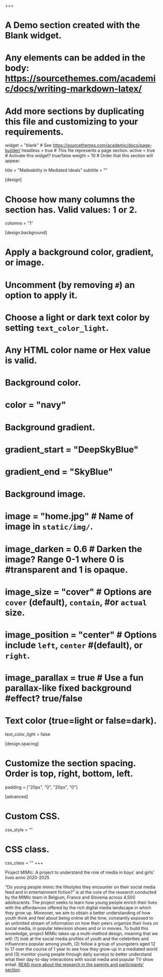 +++
# A Demo section created with the Blank widget.
# Any elements can be added in the body: https://sourcethemes.com/academic/docs/writing-markdown-latex/
# Add more sections by duplicating this file and customizing to your requirements.

widget = "blank"  # See https://sourcethemes.com/academic/docs/page-builder/
headless = true  # This file represents a page section.
active = true  # Activate this widget? true/false
weight = 10  # Order that this section will appear.

title = "Malleability in Mediated Ideals"
subtitle = ""

[design]
  # Choose how many columns the section has. Valid values: 1 or 2.
  columns = "1"

[design.background]
  # Apply a background color, gradient, or image.
  #   Uncomment (by removing `#`) an option to apply it.
  #   Choose a light or dark text color by setting `text_color_light`.
  #   Any HTML color name or Hex value is valid.

  # Background color.
  # color = "navy"
  
  # Background gradient.
  # gradient_start = "DeepSkyBlue"
  # gradient_end = "SkyBlue"
  
  # Background image.
#  image = "home.jpg"  # Name of image in `static/img/`.
#  image_darken = 0.6  # Darken the image? Range 0-1 where 0 is #transparent and 1 is opaque.
#  image_size = "cover"  #  Options are `cover` (default), `contain`, #or `actual` size.
#  image_position = "center"  # Options include `left`, `center` #(default), or `right`.
#  image_parallax = true  # Use a fun parallax-like fixed background #effect? true/false

  # Text color (true=light or false=dark).
  text_color_light = false

[design.spacing]
  # Customize the section spacing. Order is top, right, bottom, left.
  padding = ["20px", "0", "20px", "0"]

[advanced]
 # Custom CSS. 
 css_style = ""
 
 # CSS class.
 css_class = ""
+++

Project MIMIc: A project to understand the role of media in boys’ and girls’ lives anno 2020-2025

“Do young people mimic the lifestyles they encounter on their social media feed and in entertainment fiction?” is at the core of the research conducted by the MIMIc team in Belgium, France and Slovenia across 4,500 adolescents. The project seeks to learn how young people enrich their lives with the affordances offered by the rich digital media landscape in which they grow up. Moreover, we aim to obtain a better understanding of how youth think and feel about being online all the time, constantly exposed to an unlimited stream of information on how their peers organize their lives on social media, in popular television shows and or in movies. To build this knowledge, project MIMIc takes up a multi-method design, meaning that we will: (1) look at the social media profiles of youth and the celebrities and influencers popular among youth, (2) follow a group of youngsters aged 12 to 17 over the course of 1 year to see how they grow-up in a mediated world and (3) monitor young people through daily surveys to better understand what their day-to-day interactions with social media and popular TV show entail. [READ more about the research in the parents and participants’ section](http://www.projectmimic.eu/parents/).